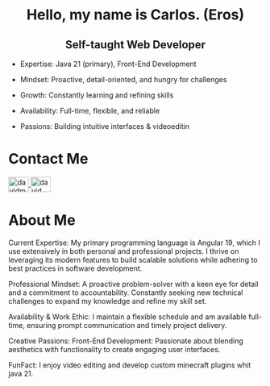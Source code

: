 <h1 align="center">Hello, my name is Carlos. (Eros)</h1>
<h2 align="center">Self-taught Web Developer</h2>
   
-  Expertise: Java 21 (primary), Front-End Development
          
-  Mindset: Proactive, detail-oriented, and hungry for challenges
           
-  Growth: Constantly learning and refining skills
           
-  Availability: Full-time, flexible, and reliable 
           
-  Passions: Building intuitive interfaces & videoeditin



<h1>Contact Me</h1>
<a href="https://www.facebook.com/profile.php?id=61567436076150">
    <img align="center" src="https://raw.githubusercontent.com/rahuldkjain/github-profile-readme-      
    generator/master/src/images/icons/Social/facebook.svg" alt="davidmorenogt" height="30" width="40" />
 </a>
 <a href="https://www.instagram.com/eros.175v2/">
    <img align="center" src="https://raw.githubusercontent.com/rahuldkjain/github-profile-readme-      
     generator/master/src/images/icons/Social/instagram.svg" alt="david_moreno_id" height="30" width="40" />
</a>


 <h1>About Me</h1>
      <p>
        Current Expertise: My primary programming language is Angular 19, which
        I use extensively in both personal and professional projects. I thrive
        on leveraging its modern features to build scalable solutions while
        adhering to best practices in software development.
      </p>
      <p>
        Professional Mindset: A proactive problem-solver with a keen eye for
        detail and a commitment to accountability. Constantly seeking new
        technical challenges to expand my knowledge and refine my skill set.
      </p>
      <p>
        Availability & Work Ethic: I maintain a flexible schedule and am
        available full-time, ensuring prompt communication and timely project
        delivery.
      </p>
      <p>
        Creative Passions: Front-End Development: Passionate about blending
        aesthetics with functionality to create engaging user interfaces.
      </p>
      <p>
        FunFact: I enjoy video editing and develop custom minecraft plugins whit
        java 21.
      </p>

   

